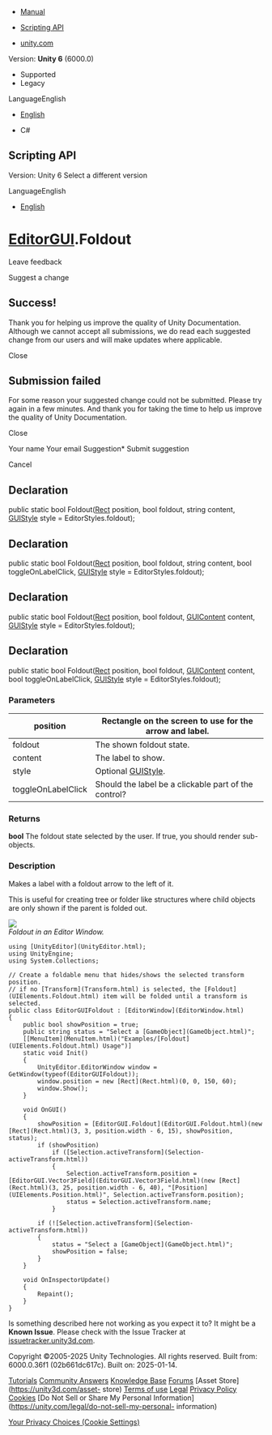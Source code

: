 [ ]()

  * [Manual](../Manual/index.html)
  * [Scripting API](../ScriptReference/index.html)

  * [unity.com](https://unity.com/)

Version: **Unity 6** (6000.0)

  * Supported
  * Legacy

LanguageEnglish

  * [English]()

  * C#

[ ](https://docs.unity3d.com)

## Scripting API

Version: Unity 6 Select a different version

LanguageEnglish

  * [English]()

#  [EditorGUI](EditorGUI.html).Foldout

Leave feedback

Suggest a change

## Success!

Thank you for helping us improve the quality of Unity Documentation. Although
we cannot accept all submissions, we do read each suggested change from our
users and will make updates where applicable.

Close

## Submission failed

For some reason your suggested change could not be submitted. Please <a>try
again</a> in a few minutes. And thank you for taking the time to help us
improve the quality of Unity Documentation.

Close

Your name Your email Suggestion* Submit suggestion

Cancel

[ ]()

## Declaration

public static bool Foldout([Rect](Rect.html) position, bool foldout, string
content, [GUIStyle](GUIStyle.html) style = EditorStyles.foldout);

## Declaration

public static bool Foldout([Rect](Rect.html) position, bool foldout, string
content, bool toggleOnLabelClick, [GUIStyle](GUIStyle.html) style =
EditorStyles.foldout);

## Declaration

public static bool Foldout([Rect](Rect.html) position, bool foldout,
[GUIContent](GUIContent.html) content, [GUIStyle](GUIStyle.html) style =
EditorStyles.foldout);

## Declaration

public static bool Foldout([Rect](Rect.html) position, bool foldout,
[GUIContent](GUIContent.html) content, bool toggleOnLabelClick,
[GUIStyle](GUIStyle.html) style = EditorStyles.foldout);

### Parameters

position | Rectangle on the screen to use for the arrow and label.  
---|---  
foldout | The shown foldout state.  
content | The label to show.  
style | Optional [GUIStyle](GUIStyle.html).  
toggleOnLabelClick | Should the label be a clickable part of the control?  
  
### Returns

**bool** The foldout state selected by the user. If true, you should render
sub-objects.

### Description

Makes a label with a foldout arrow to the left of it.

This is useful for creating tree or folder like structures where child objects
are only shown if the parent is folded out.  
  
![](../StaticFiles/ScriptRefImages/FoldoutUsageScreenshot.png)  
_Foldout in an Editor Window._

    
    
    using [UnityEditor](UnityEditor.html);
    using UnityEngine;
    using System.Collections;  
      
    // Create a foldable menu that hides/shows the selected transform position.
    // if no [Transform](Transform.html) is selected, the [Foldout](UIElements.Foldout.html) item will be folded until a transform is selected.
    public class EditorGUIFoldout : [EditorWindow](EditorWindow.html)
    {
        public bool showPosition = true;
        public string status = "Select a [GameObject](GameObject.html)";
        [[MenuItem](MenuItem.html)("Examples/[Foldout](UIElements.Foldout.html) Usage")]
        static void Init()
        {
            UnityEditor.EditorWindow window = GetWindow(typeof(EditorGUIFoldout));
            window.position = new [Rect](Rect.html)(0, 0, 150, 60);
            window.Show();
        }  
      
        void OnGUI()
        {
            showPosition = [EditorGUI.Foldout](EditorGUI.Foldout.html)(new [Rect](Rect.html)(3, 3, position.width - 6, 15), showPosition, status);
            if (showPosition)
                if ([Selection.activeTransform](Selection-activeTransform.html))
                {
                    Selection.activeTransform.position = [EditorGUI.Vector3Field](EditorGUI.Vector3Field.html)(new [Rect](Rect.html)(3, 25, position.width - 6, 40), "[Position](UIElements.Position.html)", Selection.activeTransform.position);
                    status = Selection.activeTransform.name;
                }  
      
            if (![Selection.activeTransform](Selection-activeTransform.html))
            {
                status = "Select a [GameObject](GameObject.html)";
                showPosition = false;
            }
        }  
      
        void OnInspectorUpdate()
        {
            Repaint();
        }
    }
    

Is something described here not working as you expect it to? It might be a
**Known Issue**. Please check with the Issue Tracker at
[issuetracker.unity3d.com](https://issuetracker.unity3d.com).

Copyright ©2005-2025 Unity Technologies. All rights reserved. Built from:
6000.0.36f1 (02b661dc617c). Built on: 2025-01-14.

[Tutorials](https://unity3d.com/learn) [Community
Answers](https://answers.unity3d.com) [Knowledge
Base](https://support.unity3d.com/hc/en-us)
[Forums](https://forum.unity3d.com) [Asset Store](https://unity3d.com/asset-
store) [Terms of use](https://docs.unity3d.com/Manual/TermsOfUse.html)
[Legal](https://unity.com/legal) [Privacy
Policy](https://unity.com/legal/privacy-policy)
[Cookies](https://unity.com/legal/cookie-policy) [Do Not Sell or Share My
Personal Information](https://unity.com/legal/do-not-sell-my-personal-
information)

[Your Privacy Choices (Cookie Settings)](javascript:void\(0\);)

